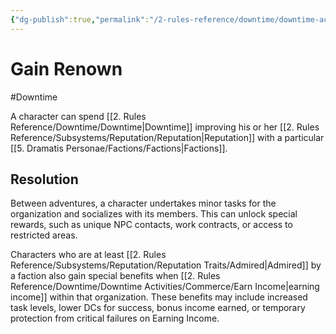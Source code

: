 ```yaml
---
{"dg-publish":true,"permalink":"/2-rules-reference/downtime/downtime-activities/socialize/gain-renown/","noteIcon":""}
---
```


# Gain Renown
#Downtime 

A character can spend [[2. Rules Reference/Downtime/Downtime\|Downtime]] improving his or her [[2. Rules Reference/Subsystems/Reputation/Reputation\|Reputation]] with a particular [[5. Dramatis Personae/Factions/Factions\|Factions]]. 

## Resolution 

Between adventures, a character undertakes minor tasks for the organization and socializes with its members. This can unlock special rewards, such as unique NPC contacts, work contracts, or access to restricted areas. 

Characters who are at least [[2. Rules Reference/Subsystems/Reputation/Reputation Traits/Admired\|Admired]] by a faction also gain special benefits when [[2. Rules Reference/Downtime/Downtime Activities/Commerce/Earn Income\|earning income]] within that organization. These benefits may include increased task levels, lower DCs for success, bonus income earned, or temporary protection from critical failures on Earning Income.